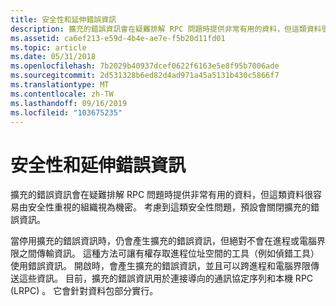 ```yaml
---
title: 安全性和延伸錯誤資訊
description: 擴充的錯誤資訊會在疑難排解 RPC 問題時提供非常有用的資料，但這類資料很容易由安全性重視的組織視為機密。
ms.assetid: ca6ef213-e59d-4b4e-ae7e-f5b20d11fd01
ms.topic: article
ms.date: 05/31/2018
ms.openlocfilehash: 7b2029b40937dcef0622f6163e5e8f95b7006ade
ms.sourcegitcommit: 2d531328b6ed82d4ad971a45a5131b430c5866f7
ms.translationtype: MT
ms.contentlocale: zh-TW
ms.lasthandoff: 09/16/2019
ms.locfileid: "103675235"
---
```

# <a name="security-and-extended-error-information"></a>安全性和延伸錯誤資訊

擴充的錯誤資訊會在疑難排解 RPC 問題時提供非常有用的資料，但這類資料很容易由安全性重視的組織視為機密。 考慮到這類安全性問題，預設會關閉擴充的錯誤資訊。

當停用擴充的錯誤資訊時，仍會產生擴充的錯誤資訊，但絕對不會在進程或電腦界限之間傳輸資訊。 這種方法可讓有權存取進程位址空間的工具（例如偵錯工具）使用錯誤資訊。 開啟時，會產生擴充的錯誤資訊，並且可以跨進程和電腦界限傳送這些資訊。 目前，擴充的錯誤資訊用於連接導向的通訊協定序列和本機 RPC (LRPC) 。 它會針對資料包部分實行。

 

 




